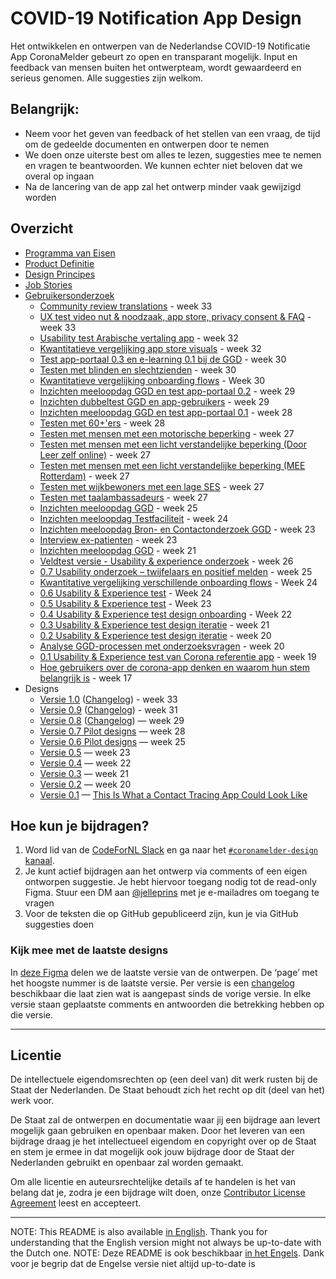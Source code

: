 # COVID-19 Notification App Design

Het ontwikkelen en ontwerpen van de Nederlandse COVID-19 Notificatie App CoronaMelder gebeurt zo open en transparant mogelijk. Input en feedback van mensen buiten het ontwerpteam, wordt gewaardeerd en serieus genomen. Alle suggesties zijn welkom.

## Belangrijk:
* Neem voor het geven van feedback of het stellen van een vraag, de tijd om de gedeelde documenten en ontwerpen door te nemen
* We doen onze uiterste best om alles te lezen, suggesties mee te nemen en vragen te beantwoorden. We kunnen echter niet beloven dat we overal op ingaan
* Na de lancering van de app zal het ontwerp minder vaak gewijzigd worden

## Overzicht
* [Programma van Eisen](https://www.rijksoverheid.nl/onderwerpen/coronavirus-app/documenten/publicaties/2020/05/19/programma-van-eisen)
* [Product Definitie](https://github.com/minvws/nl-covid19-notification-app-design/blob/master/product-definitie.md)
* [Design Principes](https://github.com/minvws/nl-covid19-notification-app-design/blob/master/design-principes.md)
* [Job Stories](https://github.com/minvws/nl-covid19-notification-app-design/blob/master/job-stories.md)
* [Gebruikersonderzoek](https://github.com/minvws/nl-covid19-notification-app-design/blob/master/gebruikersonderzoek.md)
  * [Community review translations](https://corona.reveall.co/study-share/k5v3jTCWCRf6/community-review-translations-164/) - week 33
  * [UX test video nut & noodzaak, app store, privacy consent & FAQ](https://corona.reveall.co/study-share/3gDNdUOjikr9/app-store-en-privacy-consent-860/) - week 33
  * [Usability test Arabische vertaling app](https://corona.reveall.co/study-share/Y8ZAYdJ3ediE/arabische-versie-app-901/) - week 32
  * [Kwantitatieve vergelijking app store visuals](https://corona.reveall.co/study-share/2U64Ge4noSW4/kwantitatieve-vergelijking-app-store-visuals-587/) - week 32
  * [Test app-portaal 0.3 en e-learning 0.1 bij de GGD](https://corona.reveall.co/study-share/oLE5AHArHrzt/test-app-portaal-bij-de-ggd-702/) - week 30
  * [Testen met blinden en slechtzienden](https://corona.reveall.co/study-share/CD54YrpEfdf5/onderzoek-met-blinden-en-slechtzienden-808/) - week 30
  * [Kwantitatieve vergelijking onboarding flows](https://corona.reveall.co/study-share/C03NKetukv2o/effect-10-minuten-melding-15-minuten-melding-op-adoptiebereidheid-297/) - Week 30
  * [Inzichten meeloopdag GGD en test app-portaal 0.2](https://corona.reveall.co/study-share/z7FWobsVMbIe/meelopen-en-test-ggd-169/) - week 29
  * [Inzichten dubbeltest GGD en app-gebruikers](https://corona.reveall.co/study-share/mgzWw55GdKxA/dubbeltest-app-app-portaal-115/) - week 29
  * [Inzichten meeloopdag GGD en test app-portaal 0.1](https://corona.reveall.co/study-share/pJjR4djzQYWt/app-portaal-testen-bij-de-ggd-714/) - week 28
  * [Testen met 60+'ers](https://reveall.co/study-share/AavfftUW8jca/coronamelder-app-onderzoek-met-60ers-785/) - week 28
  * [Testen met mensen met een motorische beperking](https://corona.reveall.co/study-share/5mRZSO3uP5FY/onderzoek-met-mensen-met-een-motorische-beperking-942/) - week 27
  * [Testen met mensen met een licht verstandelijke beperking (Door Leer zelf online)](https://corona.reveall.co/study-share/9o27yOkvGf2y/onderzoek-met-mensen-735/) - week 27
  * [Testen met mensen met een licht verstandelijke beperking (MEE Rotterdam)](https://reveall.co/study-share/tNTEz0LhQAxe/testen-met-mensen-met-een-licht-verstandelijke-beperking-683/) - week 27
  * [Testen met wijkbewoners met een lage SES](https://corona.reveall.co/study-share/EvM0wDONKqem/app-testen-met-wijkbewoners-met-een-laag-sociaal-economische-status-679/) - week 27
  * [Testen met taalambassadeurs](https://reveall.co/study-share/wChGqrj8vYf4/in-gesprek-met-taalambassadeurs-559/) - week 27
  * [Inzichten meeloopdag GGD](https://corona.reveall.co/study-share/r5XRgcAehLpB/meeloopdag-ggd-330/) - week 25
  * [Inzichten meeloopdag Testfaciliteit](https://corona.reveall.co/study-share/F29AF8mGiOUF/meelopen-in-testfaciliteit-644/) - week 24
  * [Inzichten meeloopdag Bron- en Contactonderzoek GGD](https://corona.reveall.co/study-share/tHbLG3OXvq3H/meeloopdag-ggd-bron-en-contactonderzoek-804/) - week 23
  * [Interview ex-patienten](https://corona.reveall.co/study-share/v6vryvdVID83/interviews-ex-patienten-513/) - week 23
  * [Inzichten meeloopdag GGD](https://corona.reveall.co/study-share/AeHf5ulXRQL4/meeloopdag-ggd-fryslan-324/) - week 21
  * [Veldtest versie - Usability & experience onderzoek](https://corona.reveall.co/study-share/2P67KThIQZeB/veldtest-versie-usability-experience-onderzoek-210/) - week 26
  * [0.7 Usability onderzoek – twijfelaars en positief melden](https://corona.reveall.co/study-share/r8Rc4KJ6Lsw9/07-usability-onderzoek-twijfelaars-en-positief-melden-506/) - week 25
  * [Kwantitative vergelijking verschillende onboarding flows](https://corona.reveall.co/study-share/HWEDadBMRIIP/kwantitatieve-vergelijking-van-variaties-op-onboarding-245/) - Week 24
  * [0.6 Usability & Experience test](https://corona.reveall.co/study-share/7xoRpYAcfqrs/06-usability-experience-onderzoek-338/) - Week 24
  * [0.5 Usability & Experience test](https://corona.reveall.co/study-share/EOLxHj4vcDDv/054-usability-experience-onderzoek-178/) - Week 23
  * [0.4 Usability & Experience test design onboarding](https://corona.reveall.co/study-share/IuQFjGjzAvVC/04-unmoderated-onboarding-onderzoek-413/) - Week 22
  * [0.3 Usability & Experience test design iteratie](https://corona.reveall.co/study-share/JphqssUlt6dM/usability-onderzoek-iteratie-2-469/) - week 21
  * [0.2 Usability & Experience test design iteratie](https://corona.reveall.co/study-share/7HS72WW8JQhO/design-iteratie-test-door-ux-team-921/) - week 20
  * [Analyse GGD-processen met onderzoeksvragen](https://miro.com/app/board/o9J_ks176Fk=/) - week 20
  * [0.1 Usability & Experience test van Corona referentie app](https://reveall.co/study-share/VJBHjC35hae9/usability-experience-test-van-corona-referentie-app-972/) - week 19
  * [Hoe gebruikers over de corona-app denken en waarom hun stem belangrijk is](https://corona.reveall.co/study-share/vvvH2cNcFQTC/verkennend-onderzoek-corona-apps-735/) - week 17
* Designs
  * [Versie 1.0](https://www.figma.com/file/EJ4aJwKnemkxysCZ6aAzFv/Covid-19-notificatie-app-(Read-only)?node-id=35995%3A0) ([Changelog](https://github.com/minvws/nl-covid19-notification-app-design/blob/master/CHANGELOG.md#changelog-10---week-33)) - week 33
  * [Versie 0.9](https://www.figma.com/file/EJ4aJwKnemkxysCZ6aAzFv/Covid-19-notificatie-app-(Read-only)?node-id=35498%3A196) ([Changelog](https://github.com/minvws/nl-covid19-notification-app-design/blob/master/CHANGELOG.md#changelog-09---week-31)) - week 31 
  * [Versie 0.8](https://www.figma.com/file/EJ4aJwKnemkxysCZ6aAzFv/Covid-19-notificatie-app-Read-only?node-id=31300%3A0) ([Changelog](https://github.com/minvws/nl-covid19-notification-app-design/blob/master/CHANGELOG.md#changelog-08---week-29)) — week 29
  * [Versie 0.7 Pilot designs](https://www.figma.com/file/EJ4aJwKnemkxysCZ6aAzFv/Covid-19-notificatie-app-(Read-only)?node-id=30994%3A109) — week 28
  * [Versie 0.6 Pilot designs](https://www.figma.com/file/EJ4aJwKnemkxysCZ6aAzFv/Covid-19-notificatie-app-Read-only?node-id=26816%3A47) — week 25
  * [Versie 0.5](https://www.figma.com/file/EJ4aJwKnemkxysCZ6aAzFv/Covid-19-notificatie-app-Read-only?node-id=23302%3A23) — week 23
  * [Versie 0.4](https://www.figma.com/file/EJ4aJwKnemkxysCZ6aAzFv/Covid-19-notificatie-app-Read-only?node-id=1%3A14) — week 22
  * [Versie 0.3](https://www.figma.com/file/EJ4aJwKnemkxysCZ6aAzFv/Covid-19-notificatie-app-Read-only?node-id=31%3A23) — week 21
  * [Versie 0.2](https://www.figma.com/file/EJ4aJwKnemkxysCZ6aAzFv/Covid-19-notificatie-app-Read-only?node-id=31%3A4468) — week 20
  * [Versie 0.1](https://www.figma.com/file/wmShfQYISsfW9rle8plc5n/Contact-tracing---Public?node-id=1%3A18851) — [This Is What a Contact Tracing App Could Look Like](https://onezero.medium.com/openui-a6b9c3d741de)


## Hoe kun je bijdragen?

1. Word lid van de [CodeForNL Slack](https://doemee.codefor.nl/) en ga naar het [`#coronamelder-design` kanaal](https://codefornl.slack.com/messages/coronamelder-design). 
2. Je kunt actief bijdragen aan het ontwerp via comments of een eigen ontworpen suggestie. Je hebt hiervoor toegang nodig tot de read-only Figma. Stuur een DM aan [@jelleprins](https://www.twitter.com/jelleprins) met je e-mailadres om toegang te vragen
3. Voor de teksten die op GitHub gepubliceerd zijn, kun je via GitHub suggesties doen

### Kijk mee met de laatste designs
In [deze Figma](https://www.figma.com/file/EJ4aJwKnemkxysCZ6aAzFv/Covid-19-notificatie-app-(Read-only)) delen we de laatste versie van de ontwerpen. 
De ‘page’ met het hoogste nummer is de laatste versie. Per versie is een [changelog](https://github.com/minvws/nl-covid19-notification-app-design/blob/master/CHANGELOG.md)  beschikbaar die laat zien wat is aangepast sinds de vorige versie.
In elke versie staan geplaatste comments en antwoorden die betrekking hebben op die versie.

---

## Licentie

De intellectuele eigendomsrechten op (een deel van) dit werk rusten bij de Staat der Nederlanden. De Staat behoudt zich het recht op dit (deel van het) werk voor.

De Staat zal de ontwerpen en documentatie waar jij een bijdrage aan levert mogelijk gaan gebruiken en openbaar maken. Door het leveren van een bijdrage draag je het intellectueel eigendom en copyright over op de Staat en stem je ermee in dat mogelijk ook jouw bijdrage door de Staat der Nederlanden gebruikt en openbaar zal worden gemaakt.

Om alle licentie en auteursrechtelijke details af te handelen is het van belang dat je, zodra je een bijdrage wilt doen, onze [Contributor License Agreement](https://cla-assistant.io/minvws/nl-covid19-notification-app-design) leest en accepteert.

---

NOTE: This README is also available [in English](translations/en-US/README.md). Thank you for understanding that the English version might not always be up-to-date with the Dutch one.
NOTE: Deze README is ook beschikbaar [in het Engels](translations/en-US/README.md). Dank voor je begrip dat de Engelse versie niet altijd up-to-date is
